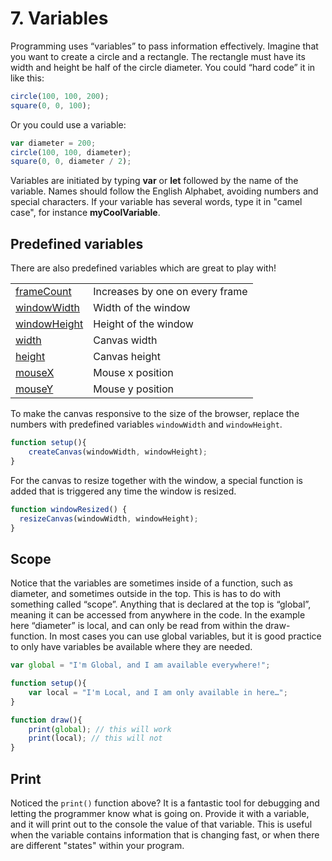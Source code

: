# 7. Variables

Programming uses “variables” to pass information effectively. Imagine that you want to create a circle and a rectangle. The rectangle must have its width and height be half of the circle diameter. You could “hard code” it in like this:

```javascript
circle(100, 100, 200);
square(0, 0, 100);
```

Or you could use a variable:

```javascript
var diameter = 200;
circle(100, 100, diameter);
square(0, 0, diameter / 2);
```

Variables are initiated by typing **var** or **let** followed by the name of the variable. Names should follow the English Alphabet, avoiding numbers and special characters. If your variable has several words, type it in "camel case", for instance **myCoolVariable**.

## Predefined variables

There are also predefined variables which are great to play with!

|  |  |
| :--- | :--- |
| [frameCount](https://p5js.org/reference/#/p5/frameCount) | Increases by one on every frame |
| [windowWidth](https://p5js.org/reference/#/p5/windowWidth) | Width of the window |
| [windowHeight](https://p5js.org/reference/#/p5/windowHeight) | Height of the window |
| [width](https://p5js.org/reference/#/p5/width) | Canvas width |
| [height](https://p5js.org/reference/#/p5/height) | Canvas height |
| [mouseX](https://p5js.org/reference/#/p5/mouseX) | Mouse x position |
| [mouseY](https://p5js.org/reference/#/p5/mouseY) | Mouse y position |

To make the canvas responsive to the size of the browser, replace the numbers with predefined variables `windowWidth` and `windowHeight`.

```javascript
function setup(){
    createCanvas(windowWidth, windowHeight);
}
```

For the canvas to resize together with the window, a special function is added that is triggered any time the window is resized.

```javascript
function windowResized() {
  resizeCanvas(windowWidth, windowHeight);
}
```

## Scope

Notice that the variables are sometimes inside of a function, such as diameter, and sometimes outside in the top. This is has to do with something called “scope”. Anything that is declared at the top is “global”, meaning it can be accessed from anywhere in the code. In the example here “diameter” is local, and can only be read from within the draw-function. In most cases you can use global variables, but it is good practice to only have variables be available where they are needed.

```javascript
var global = "I'm Global, and I am available everywhere!";

function setup(){
    var local = "I'm Local, and I am only available in here…";
}

function draw(){
    print(global); // this will work
    print(local); // this will not
}
```

## Print

Noticed the `print()` function above? It is a fantastic tool for debugging and letting the programmer know what is going on. Provide it with a variable, and it will print out to the console the value of that variable. This is useful when the variable contains information that is changing fast, or when there are different "states" within your program.

